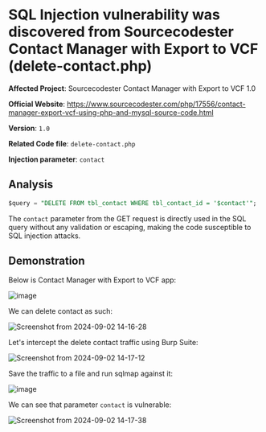 # SQL Injection vulnerability was discovered from Sourcecodester Contact Manager with Export to VCF (delete-contact.php)

**Affected Project**: Sourcecodester Contact Manager with Export to VCF 1.0

**Official Website**: https://www.sourcecodester.com/php/17556/contact-manager-export-vcf-using-php-and-mysql-source-code.html

**Version**: `1.0`

**Related Code file**: `delete-contact.php`

**Injection parameter**: `contact`

## Analysis

```sql
$query = "DELETE FROM tbl_contact WHERE tbl_contact_id = '$contact'";
```

The `contact` parameter from the GET request is directly used in the SQL query without any validation or escaping, making the code susceptible to SQL injection attacks.

## Demonstration

Below is Contact Manager with Export to VCF app:

![image](https://github.com/user-attachments/assets/104310c0-3db5-4119-a77b-d7dd98e15372)

We can delete contact as such:

![Screenshot from 2024-09-02 14-16-28](https://github.com/user-attachments/assets/703f8f55-5ad2-45a0-bdcf-4ad706843825)

Let's intercept the delete contact traffic using Burp Suite:

![Screenshot from 2024-09-02 14-17-12](https://github.com/user-attachments/assets/7dca2c6d-6bf9-4f60-b2c9-e6aa69a12327)

Save the traffic to a file and run sqlmap against it:

![image](https://github.com/user-attachments/assets/c1b91dad-7232-4bcb-8cc0-6ddc73bd186d)

We can see that parameter `contact` is vulnerable:

![Screenshot from 2024-09-02 14-17-38](https://github.com/user-attachments/assets/00f486ff-fe18-45f9-8807-6dcb104136f0)




